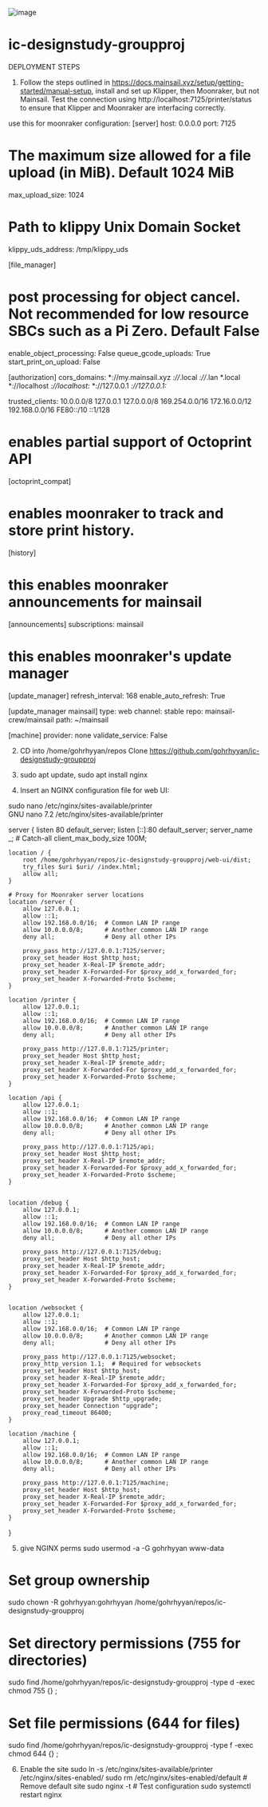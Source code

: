 ![image](https://github.com/user-attachments/assets/96bd17d9-3039-4a38-a935-41a04bb27e19)

# ic-designstudy-groupproj

DEPLOYMENT STEPS

1) Follow the steps outlined in https://docs.mainsail.xyz/setup/getting-started/manual-setup, install and set up Klipper, then Moonraker, but not Mainsail. Test the connection using http://localhost:7125/printer/status to ensure that Klipper and Moonraker are interfacing correctly.

use this for moonraker configuration:
[server]
host: 0.0.0.0
port: 7125
# The maximum size allowed for a file upload (in MiB).  Default 1024 MiB
max_upload_size: 1024
# Path to klippy Unix Domain Socket
klippy_uds_address: /tmp/klippy_uds

[file_manager]
# post processing for object cancel. Not recommended for low resource SBCs such as a Pi Zero. Default False
enable_object_processing: False
queue_gcode_uploads: True
start_print_on_upload: False

[authorization]
cors_domains:
    *://my.mainsail.xyz
    *://*.local
    *://*.lan
    *.local
    *://localhost
    *://localhost:*
    *://127.0.0.1
    *://127.0.0.1:*
    
trusted_clients:
    10.0.0.0/8
    127.0.0.1
    127.0.0.0/8
    169.254.0.0/16
    172.16.0.0/12
    192.168.0.0/16
    FE80::/10
    ::1/128

# enables partial support of Octoprint API
[octoprint_compat]

# enables moonraker to track and store print history.
[history]

# this enables moonraker announcements for mainsail
[announcements]
subscriptions:
    mainsail

# this enables moonraker's update manager
[update_manager]
refresh_interval: 168
enable_auto_refresh: True

[update_manager mainsail]
type: web
channel: stable
repo: mainsail-crew/mainsail
path: ~/mainsail

[machine]
provider: none
validate_service: False

2) CD into /home/gohrhyyan/repos Clone https://github.com/gohrhyyan/ic-designstudy-groupproj

3) sudo apt update, sudo apt install nginx

4) Insert an NGINX configuration file for web UI:

sudo nano /etc/nginx/sites-available/printer                                      
  GNU nano 7.2                                  /etc/nginx/sites-available/printer                                            

server {
    listen 80 default_server;
    listen [::]:80 default_server;
    server_name _;   # Catch-all
    client_max_body_size 100M;

    location / {
        root /home/gohrhyyan/repos/ic-designstudy-groupproj/web-ui/dist;
        try_files $uri $uri/ /index.html;
        allow all;
    }

    # Proxy for Moonraker server locations
    location /server {
        allow 127.0.0.1;
        allow ::1; 
        allow 192.168.0.0/16;  # Common LAN IP range
        allow 10.0.0.0/8;      # Another common LAN IP range
        deny all;              # Deny all other IPs

        proxy_pass http://127.0.0.1:7125/server;
        proxy_set_header Host $http_host;
        proxy_set_header X-Real-IP $remote_addr;
        proxy_set_header X-Forwarded-For $proxy_add_x_forwarded_for;
        proxy_set_header X-Forwarded-Proto $scheme;
    }

    location /printer {
        allow 127.0.0.1;
        allow ::1; 
        allow 192.168.0.0/16;  # Common LAN IP range
        allow 10.0.0.0/8;      # Another common LAN IP range
        deny all;              # Deny all other IPs

        proxy_pass http://127.0.0.1:7125/printer;
        proxy_set_header Host $http_host;
        proxy_set_header X-Real-IP $remote_addr;
        proxy_set_header X-Forwarded-For $proxy_add_x_forwarded_for;
        proxy_set_header X-Forwarded-Proto $scheme;
    }

    location /api {
        allow 127.0.0.1;
        allow ::1; 
        allow 192.168.0.0/16;  # Common LAN IP range
        allow 10.0.0.0/8;      # Another common LAN IP range
        deny all;              # Deny all other IPs

        proxy_pass http://127.0.0.1:7125/api;
        proxy_set_header Host $http_host;
        proxy_set_header X-Real-IP $remote_addr;
        proxy_set_header X-Forwarded-For $proxy_add_x_forwarded_for;
        proxy_set_header X-Forwarded-Proto $scheme;
    }


    location /debug {
        allow 127.0.0.1;
        allow ::1; 
        allow 192.168.0.0/16;  # Common LAN IP range
        allow 10.0.0.0/8;      # Another common LAN IP range
        deny all;              # Deny all other IPs

        proxy_pass http://127.0.0.1:7125/debug;
        proxy_set_header Host $http_host;
        proxy_set_header X-Real-IP $remote_addr;
        proxy_set_header X-Forwarded-For $proxy_add_x_forwarded_for;
        proxy_set_header X-Forwarded-Proto $scheme;
    }
    

    location /websocket {
        allow 127.0.0.1;
        allow ::1; 
        allow 192.168.0.0/16;  # Common LAN IP range
        allow 10.0.0.0/8;      # Another common LAN IP range
        deny all;              # Deny all other IPs

        proxy_pass http://127.0.0.1:7125/websocket;
        proxy_http_version 1.1;  # Required for websockets
        proxy_set_header Host $http_host;
        proxy_set_header X-Real-IP $remote_addr;
        proxy_set_header X-Forwarded-For $proxy_add_x_forwarded_for;
        proxy_set_header X-Forwarded-Proto $scheme;
        proxy_set_header Upgrade $http_upgrade;
        proxy_set_header Connection "upgrade";
        proxy_read_timeout 86400;   
    }
    
    location /machine {
        allow 127.0.0.1;
        allow ::1; 
        allow 192.168.0.0/16;  # Common LAN IP range
        allow 10.0.0.0/8;      # Another common LAN IP range
        deny all;              # Deny all other IPs

        proxy_pass http://127.0.0.1:7125/machine;
        proxy_set_header Host $http_host;
        proxy_set_header X-Real-IP $remote_addr;
        proxy_set_header X-Forwarded-For $proxy_add_x_forwarded_for;
        proxy_set_header X-Forwarded-Proto $scheme;
    }
}



5) give NGINX perms
sudo usermod -a -G gohrhyyan www-data

# Set group ownership
sudo chown -R gohrhyyan:gohrhyyan /home/gohrhyyan/repos/ic-designstudy-groupproj

# Set directory permissions (755 for directories)
sudo find /home/gohrhyyan/repos/ic-designstudy-groupproj -type d -exec chmod 755 {} \;

# Set file permissions (644 for files)
sudo find /home/gohrhyyan/repos/ic-designstudy-groupproj -type f -exec chmod 644 {} \;


6) Enable the site
sudo ln -s /etc/nginx/sites-available/printer /etc/nginx/sites-enabled/
sudo rm /etc/nginx/sites-enabled/default # Remove default site
sudo nginx -t # Test configuration
sudo systemctl restart nginx
